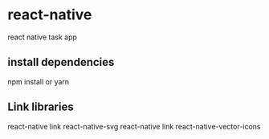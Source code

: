 # react-native

react native task app

## install dependencies

npm install or yarn

## Link libraries

react-native link react-native-svg
react-native link react-native-vector-icons
